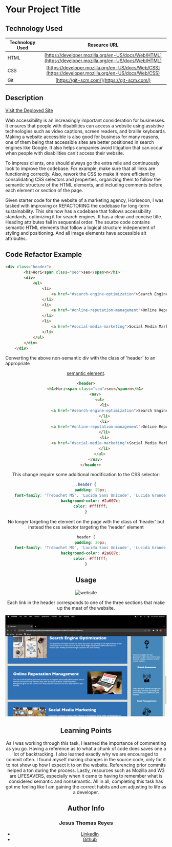 # Your Project Title 

## Technology Used 

| Technology Used         | Resource URL           | 
| ------------- |:-------------:| 
| HTML    | [https://developer.mozilla.org/en-US/docs/Web/HTML](https://developer.mozilla.org/en-US/docs/Web/HTML) | 
| CSS     | [https://developer.mozilla.org/en-US/docs/Web/CSS](https://developer.mozilla.org/en-US/docs/Web/CSS)      |   
| Git | [https://git-scm.com/](https://git-scm.com/)     |    

## Description 

[Visit the Deployed Site](https://jesustgr.github.io/horiseon/)

Web accessibility is an increasingly important consideration for businesses. It ensures that people with disabilities can access a website using assistive technologies such as video captions, screen readers, and braille keyboards. Making a website accessible is also good for business for many reasons, one of them being that accessible sites are better positioned in search engines like Google. It also helps companies avoid litigation that can occur when people with disabilities can't access their website.

To impress clients, one should always go the extra mile and continuously look to improve the codebase. For example, make sure that all links are functioning correctly. Also, rework the CSS to make it more efficient by consolidating CSS selectors and properties, organizing them to follow the semantic structure of the HTML elements, and including comments before each element or section of the page.

Given starter code for the website of a marketing agency, Horiseoon, I was tasked with improving or REFACTORING the codebase for long-term sustainability. This site now has a codebase that follows accessibility standards, optimizing it for search engines. It has a clear and concise title. Heading attributes fall in sequential order. The source code contains semantic HTML elements that follow a logical structure independent of styling and positioning. And all image elements have accessible alt attributes.


## Code Refactor Example


```html
<div class="header">
        <h1>Hori<span class="seo">seo</span>n</h1>
        <div>
            <ul>
                <li>
                    <a href="#search-engine-optimization">Search Engine Optimization</a>
                </li>
                <li>
                    <a href="#online-reputation-management">Online Reputation Management</a>
                </li>
                <li>
                    <a href="#social-media-marketing">Social Media Marketing</a>
                </li>
            </ul>
        </div>
    </div>
```

Converting the above non-semantic div with the class of 'header' to an appropriate [<header> semantic element](https://www.w3schools.com/html/html5_semantic_elements.asp). 

```html
<header>
        <h1>Hori<span class="seo">seo</span>n</h1>
        <nav>
            <ul>
                <li>
                    <a href="#search-engine-optimization">Search Engine Optimization</a>
                </li>
                <li>
                    <a href="#online-reputation-management">Online Reputation Management</a>
                </li>
                <li>
                    <a href="#social-media-marketing">Social Media Marketing</a>
                </li>
            </ul>
        </nav>
    </header>

```

This change require some additional modification to the CSS selector: 

```css
.header {
    padding: 20px;
    font-family: 'Trebuchet MS', 'Lucida Sans Unicode', 'Lucida Grande', 'Lucida Sans', Arial, sans-serif;
    background-color: #2a607c;
    color: #ffffff;
}
```

No longer targeting the element on the page with the class of 'header' but instead the css selector targeting the 'header' element 

```css
header {
    padding: 20px;
    font-family: 'Trebuchet MS', 'Lucida Sans Unicode', 'Lucida Grande', 'Lucida Sans', Arial, sans-serif;
    background-color: #2a607c;
    color: #ffffff;
}

```


## Usage 

![website](Develop/assets/images/screenshot.png)

Each link in the header corresponds to one of the three sections that make up the meat of the website.

![website2](Develop/assets/images/screenshot2.png)

## Learning Points 


As I was working through this task, I learned the importance of commenting as you go. Having a reference as to what a chunk of code does saves one a lot of backtracking. I also learned exactly why we are encouraged to commit often. I found myself making changes in the source code, only for it to not show up how I expect it to on the website. Referencing prior commits helped a ton during the process. Lastly, resources such as Mozilla and W3 are LIFESAVERS, especially when it came to having to remember what is considered semantic and nonsemantic. All in all, completing this task has got me feeling like I am gaining the correct habits and am adjusting to life as a developer.


## Author Info

### Jesus Thomas Reyes


- [LinkedIn](https://www.linkedin.com/in/jesus-thomas-reyes-aa001a192/)
- [Github](https://github.com/jesustgr)